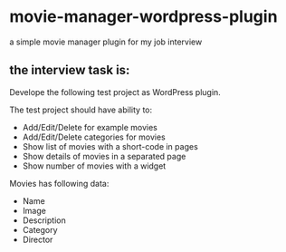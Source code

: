 # movie-manager-wordpress-plugin
 a simple movie manager plugin for my job interview

## the interview task is:

Develope the following test project as WordPress plugin.

The test project should have ability to:
- Add/Edit/Delete for example  movies
- Add/Edit/Delete categories for movies
- Show list of movies with a short-code in pages
- Show details of movies in a separated page
- Show number of movies with a widget

Movies has following data:
- Name
- Image
- Description
- Category
- Director
